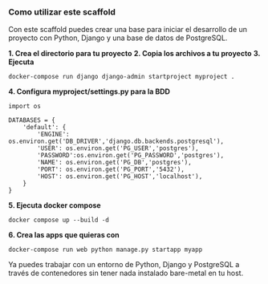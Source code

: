 ### Como utilizar este scaffold

Con este scaffold puedes crear una base para iniciar el desarrollo de un proyecto con Python, Django y una base de datos de PostgreSQL.

**1. Crea el directorio para tu proyecto**
**2. Copia los archivos a tu proyecto**
**3. Ejecuta**
```
docker-compose run django django-admin startproject myproject .
```
**4. Configura myproject/settings.py para la BDD**

```
import os

DATABASES = {
    'default': {
        'ENGINE': os.environ.get('DB_DRIVER','django.db.backends.postgresql'),
        'USER': os.environ.get('PG_USER','postgres'),
        'PASSWORD':os.environ.get('PG_PASSWORD','postgres'),
        'NAME': os.environ.get('PG_DB','postgres'),
        'PORT': os.environ.get('PG_PORT','5432'),
        'HOST': os.environ.get('PG_HOST','localhost'), 
    }
}
```

**5. Ejecuta docker compose**
```
docker compose up --build -d
```

**6. Crea las apps que quieras con**
```
docker-compose run web python manage.py startapp myapp
```

Ya puedes trabajar con un entorno de Python, Django y PostgreSQL a través de contenedores sin tener nada instalado bare-metal en tu host.